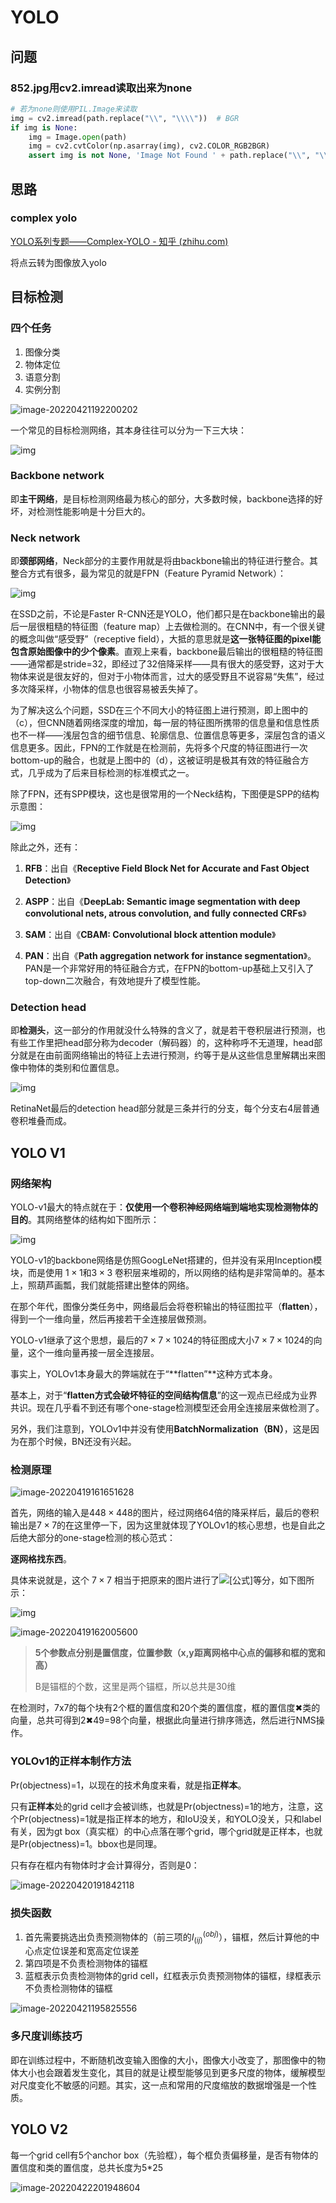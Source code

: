 # YOLO

## 问题

### 852.jpg用cv2.imread读取出来为none

```python
# 若为none则使用PIL.Image来读取
img = cv2.imread(path.replace("\\", "\\\\"))  # BGR
if img is None:
    img = Image.open(path)
    img = cv2.cvtColor(np.asarray(img), cv2.COLOR_RGB2BGR)
    assert img is not None, 'Image Not Found ' + path.replace("\\", "\\\\")
```

## 思路

### complex yolo

[YOLO系列专题——Complex-YOLO - 知乎 (zhihu.com)](https://zhuanlan.zhihu.com/p/339099357)

将点云转为图像放入yolo



## 目标检测

### 四个任务

1. 图像分类
2. 物体定位
3. 语意分割
4. 实例分割

![image-20220421192200202](img/image-20220421192200202.png)

一个常见的目标检测网络，其本身往往可以分为一下三大块：

![img](img/v2-9c387bd12afb1ed62d9d0aab3f514f0b_b.png)

### **Backbone network**

即**主干网络**，是目标检测网络最为核心的部分，大多数时候，backbone选择的好坏，对检测性能影响是十分巨大的。

### **Neck network**

即**颈部网络**，Neck部分的主要作用就是将由backbone输出的特征进行整合。其整合方式有很多，最为常见的就是FPN（Feature Pyramid Network）：

![img](img/v2-1452b84037849d115bcb9e0a2bd4a332_b.jpg)



在SSD之前，不论是Faster R-CNN还是YOLO，他们都只是在backbone输出的最后一层很粗糙的特征图（feature map）上去做检测的。在CNN中，有一个很关键的概念叫做“感受野”（receptive field），大抵的意思就是**这一张特征图的pixel能包含原始图像中的少个像素**。直观上来看，backbone最后输出的很粗糙的特征图——通常都是stride=32，即经过了32倍降采样——具有很大的感受野，这对于大物体来说是很友好的，但对于小物体而言，过大的感受野且不说容易“失焦”，经过多次降采样，小物体的信息也很容易被丢失掉了。

为了解决这么个问题，SSD在三个不同大小的特征图上进行预测，即上图中的（c），但CNN随着网络深度的增加，每一层的特征图所携带的信息量和信息性质也不一样——浅层包含的细节信息、轮廓信息、位置信息等更多，深层包含的语义信息更多。因此，FPN的工作就是在检测前，先将多个尺度的特征图进行一次bottom-up的融合，也就是上图中的（d），这被证明是极其有效的特征融合方式，几乎成为了后来目标检测的标准模式之一。

除了FPN，还有SPP模块，这也是很常用的一个Neck结构，下图便是SPP的结构示意图：

![img](img/v2-28ae9fc0fb4dae7d180236521e65d2b3_b.jpg)

除此之外，还有：

1. **RFB**：出自《**Receptive Field Block Net for Accurate and Fast Object Detection**》

2. **ASPP**：出自《**DeepLab: Semantic image segmentation with deep convolutional nets, atrous convolution, and fully connected CRFs**》

3. **SAM**：出自《**CBAM: Convolutional block attention module**》

4. **PAN**：出自《**Path aggregation network for instance segmentation**》。PAN是一个非常好用的特征融合方式，在FPN的bottom-up基础上又引入了top-down二次融合，有效地提升了模型性能。



### **Detection head**

即**检测头**，这一部分的作用就没什么特殊的含义了，就是若干卷积层进行预测，也有些工作里把head部分称为decoder（解码器）的，这种称呼不无道理，head部分就是在由前面网络输出的特征上去进行预测，约等于是从这些信息里解耦出来图像中物体的类别和位置信息。

![img](img/v2-1e36f51da0882652785752032089dc3b_b.jpg)

RetinaNet最后的detection head部分就是三条并行的分支，每个分支右4层普通卷积堆叠而成。

## YOLO V1

### 网络架构

YOLO-v1最大的特点就在于：**仅使用一个卷积神经网络端到端地实现检测物体的目的**。其网络整体的结构如下图所示：

![img](img/v2-f08e3b7188112eb0d7c04c38d4887ec6_b.jpg)

YOLO-v1的backbone网络是仿照GoogLeNet搭建的，但并没有采用Inception模块，而是使用 $1\times1$和$3\times3$ 卷积层来堆砌的，所以网络的结构是非常简单的。基本上，照葫芦画瓢，我们就能搭建出整体的网络。

在那个年代，图像分类任务中，网络最后会将卷积输出的特征图拉平（**flatten**），得到一个一维向量，然后再接若干全连接层做预测。

YOLO-v1继承了这个思想，最后的$7\times7\times1024$的特征图成大小$7\times7\times1024$的向量，这个一维向量再接一层全连接层。

事实上，YOLOv1本身最大的弊端就在于“**flatten”**这种方式本身。

基本上，对于“**flatten方式会破坏特征的空间结构信息**”的这一观点已经成为业界共识。现在几乎看不到还有哪个one-stage检测模型还会用全连接层来做检测了。

另外，我们注意到，YOLOv1中并没有使用**BatchNormalization（BN）**，这是因为在那个时候，BN还没有兴起。

### 检测原理

![image-20220419161651628](img/image-20220419161651628.png)

首先，网络的输入是$448\times448$的图片，经过网络64倍的降采样后，最后的卷积输出是$7\times7$的在这里停一下，因为这里就体现了YOLOv1的核心思想，也是自此之后绝大部分的one-stage检测的核心范式：

**逐网格找东西**。

具体来说就是，这个 $7\times7$ 相当于把原来的图片进行了![[公式]](https://www.zhihu.com/equation?tex=7%5Ctimes7)等分，如下图所示：

![img](img/v2-d06b4d847bbf7b51c7a6d2d3cf0f67d2_b.jpg)



![image-20220419162005600](img/image-20220419162005600.png)

>  **5个参数点分别是置信度，位置参数（x,y距离网格中心点的偏移和框的宽和高）**
>
>  B是锚框的个数，这里是两个锚框，所以总共是30维

在检测时，7x7的每个块有2个框的置信度和20个类的置信度，框的置信度✖类的向量，总共可得到2✖49=98个向量，根据此向量进行排序筛选，然后进行NMS操作。

### YOLOv1的正样本制作方法

Pr(objectness)=1，以现在的技术角度来看，就是指**正样本**。

只有**正样本**处的grid cell才会被训练，也就是Pr(objectness)=1的地方，注意，这个Pr(objectness)=1就是指正样本的地方，和IoU没关，和YOLO没关，只和label有关，因为gt box（真实框）的中心点落在哪个grid，哪个grid就是正样本，也就是Pr(objectness)=1。bbox也是同理。

只有存在框内有物体时才会计算得分，否则是0：

![image-20220420191842118](img/image-20220420191842118.png)

### 损失函数

1. 首先需要挑选出负责预测物体的（前三项的$I^(obj)_(ij)$），锚框，然后计算他的中心点定位误差和宽高定位误差
2. 第四项是不负责检测物体的锚框
3. 蓝框表示负责检测物体的grid cell，红框表示负责预测物体的锚框，绿框表示不负责检测物体的锚框

![image-20220421195825556](img/image-20220421195825556.png)

### **多尺度训练技巧**

即在训练过程中，不断随机改变输入图像的大小，图像大小改变了，那图像中的物体大小也会跟着发生变化，其目的就是让模型能够见到更多尺度的物体，缓解模型对尺度变化不敏感的问题。其实，这一点和常用的尺度缩放的数据增强是一个性质。

## YOLO V2

每一个grid cell有5个anchor box（先验框），每个框负责偏移量，是否有物体的置信度和类的置信度，总共长度为5*25

![image-20220422201948604](img/image-20220422201948604.png)

